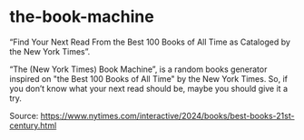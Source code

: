 # the-book-machine
 
“Find Your Next Read From the Best 100 Books of All Time as Cataloged by the New York Times”.

“The (New York Times) Book Machine”, is a random books generator inspired on "the Best 100 Books of All Time" by the New York Times. So, if you don’t know what your next read should be, maybe you should give it a try. 

Source: https://www.nytimes.com/interactive/2024/books/best-books-21st-century.html
